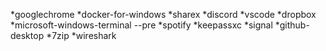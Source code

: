 *googlechrome
*docker-for-windows
*sharex
*discord
*vscode
*dropbox
*microsoft-windows-terminal --pre
*spotify
*keepassxc
*signal
*github-desktop
*7zip
*wireshark
